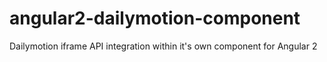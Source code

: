# angular2-dailymotion-component
Dailymotion iframe API integration within it's own component for Angular 2

